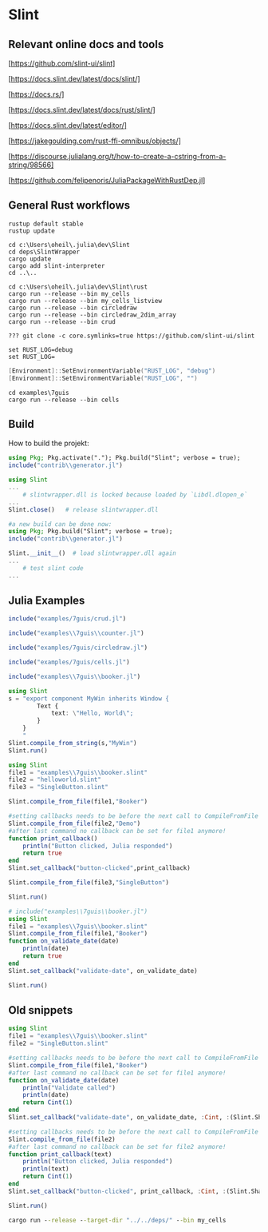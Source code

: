 # Slint

## Relevant online docs and tools

[https://github.com/slint-ui/slint]

[https://docs.slint.dev/latest/docs/slint/]

[https://docs.rs/]

[https://docs.slint.dev/latest/docs/rust/slint/]

[https://docs.slint.dev/latest/editor/]

[https://jakegoulding.com/rust-ffi-omnibus/objects/]

[https://discourse.julialang.org/t/how-to-create-a-cstring-from-a-string/98566]

[https://github.com/felipenoris/JuliaPackageWithRustDep.jl]

## General Rust workflows

```shell
rustup default stable
rustup update
```

```shell
cd c:\Users\oheil\.julia\dev\Slint
cd deps\SlintWrapper
cargo update
cargo add slint-interpreter
cd ..\..

cd c:\Users\oheil\.julia\dev\Slint\rust
cargo run --release --bin my_cells
cargo run --release --bin my_cells_listview
cargo run --release --bin circledraw
cargo run --release --bin circledraw_2dim_array
cargo run --release --bin crud
```

```shell
??? git clone -c core.symlinks=true https://github.com/slint-ui/slint
```

```shell
set RUST_LOG=debug
set RUST_LOG=
```

```powershell
[Environment]::SetEnvironmentVariable("RUST_LOG", "debug")
[Environment]::SetEnvironmentVariable("RUST_LOG", "")
```

```shell
cd examples\7guis
cargo run --release --bin cells
```

## Build

How to build the projekt:

```julia
using Pkg; Pkg.activate("."); Pkg.build("Slint"; verbose = true);
include("contrib\\generator.jl")
```

```julia
using Slint
...
    # slintwrapper.dll is locked because loaded by `Libdl.dlopen_e`
...
Slint.close()   # release slintwrapper.dll

#a new build can be done now:
using Pkg; Pkg.build("Slint"; verbose = true);
include("contrib\\generator.jl")

Slint.__init__()  # load slintwrapper.dll again
...
    # test slint code
...
```

## Julia Examples

```julia
include("examples/7guis/crud.jl")
```

```julia
include("examples\\7guis\\counter.jl")
```

```julia
include("examples/7guis/circledraw.jl")
```

```julia
include("examples/7guis/cells.jl")
```

```julia
include("examples\\7guis\\booker.jl")
```

```julia
using Slint
s = "export component MyWin inherits Window {
        Text {
            text: \"Hello, World\";
        }
    }
    "
Slint.compile_from_string(s,"MyWin")
Slint.run()
```

```julia
using Slint
file1 = "examples\\7guis\\booker.slint"
file2 = "helloworld.slint"
file3 = "SingleButton.slint"

Slint.compile_from_file(file1,"Booker")

#setting callbacks needs to be before the next call to CompileFromFile
Slint.compile_from_file(file2,"Demo")
#after last command no callback can be set for file1 anymore!
function print_callback()
    println("Button clicked, Julia responded")
    return true
end
Slint.set_callback("button-clicked",print_callback)

Slint.compile_from_file(file3,"SingleButton")

Slint.run()
```

```julia
# include("examples\\7guis\\booker.jl")
using Slint
file1 = "examples\\7guis\\booker.slint"
Slint.compile_from_file(file1,"Booker")
function on_validate_date(date)
    println(date)
    return true
end
Slint.set_callback("validate-date", on_validate_date)

Slint.run()
```

## Old snippets

```julia
using Slint
file1 = "examples\\7guis\\booker.slint"
file2 = "SingleButton.slint"

#setting callbacks needs to be before the next call to CompileFromFile
Slint.compile_from_file(file1,"Booker")
#after last command no callback can be set for file1 anymore!
function on_validate_date(date)
    println("Validate called")
    println(date)
    return Cint(1)
end
Slint.set_callback("validate-date", on_validate_date, :Cint, :(Slint.SharedString,) )

#setting callbacks needs to be before the next call to CompileFromFile
Slint.compile_from_file(file2)
#after last command no callback can be set for file2 anymore!
function print_callback(text)
    println("Button clicked, Julia responded")
    println(text)
    return Cint(1)
end
Slint.set_callback("button-clicked", print_callback, :Cint, :(Slint.SharedString,) )

Slint.run()
```

```cmd
cargo run --release --target-dir "../../deps/" --bin my_cells
```
